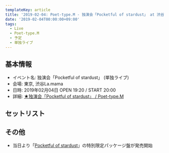 ```yaml
---
templateKey: article
title: '2019-02-04: Poet-type.M - 独演会「Pocketful of stardust」 at 渋谷La.mama'
date: '2019-02-04T00:00:00+09:00'
tags:
  - Live
  - Poet-type.M
  - 予定
  - 単独ライブ
---
```

## 基本情報

* イベント名: 独演会「Pocketful of stardust」 (単独ライブ)
* 会場: 東京, 渋谷La.mama
* 日時: 2019年02月04日 OPEN 19:20 / START 20:00
* 詳細: [★独演会「Pocketful of stardust」 / Poet-type.M](https://ptm-net.com/schedule/date/2019/02#sc-link4845)

## セットリスト

## その他

- 当日より「[Pocketful of stardust](/entry/2019/01/09/000000)」の特別限定パッケージ盤が発売開始
